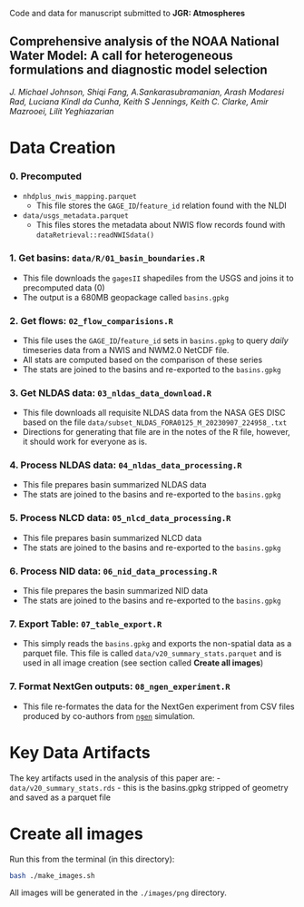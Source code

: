 Code and data for manuscript submitted to **JGR: Atmospheres**

## **Comprehensive analysis of the NOAA National Water Model: A call for heterogeneous formulations and diagnostic model selection**

_J. Michael Johnson, Shiqi Fang, A.Sankarasubramanian, Arash Modaresi Rad, Luciana Kindl da Cunha, Keith S Jennings, Keith C. Clarke, Amir Mazrooei, Lilit Yeghiazarian_


# Data Creation

### 0. Precomputed
 - `nhdplus_nwis_mapping.parquet` 
   - This file stores the `GAGE_ID`/`feature_id` relation found with the NLDI
 - `data/usgs_metadata.parquet` 
   - This files stores the metadata about NWIS flow records found with `dataRetrieval::readNWISdata()` 
 
### 1. Get basins: `data/R/01_basin_boundaries.R`
 - This file downloads the `gagesII` shapediles from the USGS and joins it to precomputed data (0)
 - The output is a 680MB geopackage called `basins.gpkg`
 
### 2. Get flows: `02_flow_comparisions.R`
  - This file uses the `GAGE_ID`/`feature_id` sets in `basins.gpkg` to query _daily_ timeseries data from a NWIS and NWM2.0 NetCDF file.
  - All stats are computed based on the comparison of these  series
  - The stats are joined to the basins and re-exported to the `basins.gpkg`
  
### 3. Get NLDAS data: `03_nldas_data_download.R`
  - This file downloads all requisite NLDAS data from the NASA GES DISC based on the file `data/subset_NLDAS_FORA0125_M_20230907_224958_.txt`
  - Directions for generating that file are in the notes of the R file, however, it should work for everyone as is.
  
### 4. Process NLDAS data: `04_nldas_data_processing.R`
  - This file prepares basin summarized NLDAS data
  - The stats are joined to the basins and re-exported to the `basins.gpkg`

### 5. Process NLCD data: `05_nlcd_data_processing.R`
  - This file prepares  basin summarized NLCD data
  - The stats are joined to the basins and re-exported to the `basins.gpkg`

### 6. Process NID data: `06_nid_data_processing.R`
  - This file prepares the basin summarized NID data
  - The stats are joined to the basins and re-exported to the `basins.gpkg`
  
### 7. Export Table: `07_table_export.R`
   - This simply reads the `basins.gpkg` and exports the non-spatial data as a parquet file. This file is called `data/v20_summary_stats.parquet` and is used in all image creation (see section called **Create all images**)

### 7. Format NextGen outputs: `08_ngen_experiment.R`
  - This file re-formates the data for the NextGen experiment from CSV files produced by co-authors from [`ngen`](https://github.com/NOAA-OWP/ngen) simulation.

# Key Data Artifacts
  The key artifacts used in the analysis of this paper are:
    - `data/v20_summary_stats.rds` - this is the basins.gpkg stripped of geometry and saved as a parquet file 

# Create all images 

Run this from the terminal (in this directory):

```bash
bash ./make_images.sh
```

All images will be generated in the `./images/png` directory.

